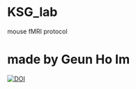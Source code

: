 # KSG_lab
mouse fMRI protocol
# made by Geun Ho Im
[![DOI](https://zenodo.org/badge/541381994.svg)](https://zenodo.org/badge/latestdoi/541381994)
